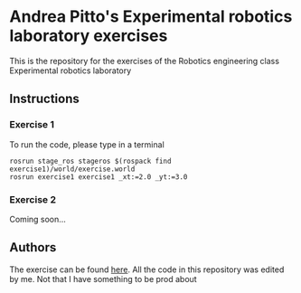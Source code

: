 # Andrea Pitto's Experimental robotics laboratory exercises
This is the repository for the exercises of the Robotics engineering class Experimental robotics laboratory

## Instructions

### Exercise 1
To run the code, please type in a terminal
```
rosrun stage_ros stageros $(rospack find exercise1)/world/exercise.world
rosrun exercise1 exercise1 _xt:=2.0 _yt:=3.0
```

### Exercise 2
Coming soon...

## Authors
The exercise can be found [here](https://github.com/CarmineD8/exp-lab-exercises). All the code in this repository was edited by me. Not that I have something to be prod about
